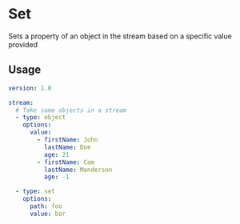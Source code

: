 # Set

Sets a property of an object in the stream based on a specific value provided

## Usage

```yaml
version: 1.0

stream:
  # Take some objects in a stream
  - type: object
    options:
      value:
        - firstName: John
          lastName: Doe
          age: 21
        - firstName: Cam
          lastName: Manderson
          age: -1

  - type: set
    options:
      path: foo
      value: bar
```

